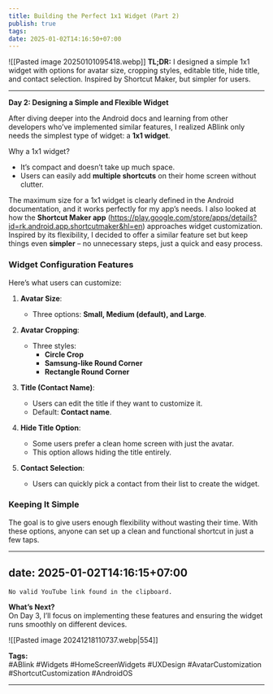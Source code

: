 ```yaml
---
title: Building the Perfect 1x1 Widget (Part 2)
publish: true
tags: 
date: 2025-01-02T14:16:50+07:00
---
```

![[Pasted image 20250101095418.webp]]
**TL;DR:** I designed a simple 1x1 widget with options for avatar size, cropping styles, editable title, hide title, and contact selection. Inspired by Shortcut Maker, but simpler for users.

---

**Day 2: Designing a Simple and Flexible Widget**

After diving deeper into the Android docs and learning from other developers who’ve implemented similar features, I realized ABlink only needs the simplest type of widget: a **1x1 widget**.

Why a 1x1 widget?

- It’s compact and doesn’t take up much space.
- Users can easily add **multiple shortcuts** on their home screen without clutter.

The maximum size for a 1x1 widget is clearly defined in the Android documentation, and it works perfectly for my app’s needs. I also looked at how the **Shortcut Maker app** (https://play.google.com/store/apps/details?id=rk.android.app.shortcutmaker&hl=en) approaches widget customization. Inspired by its flexibility, I decided to offer a similar feature set but keep things even **simpler** – no unnecessary steps, just a quick and easy process.

### Widget Configuration Features

Here’s what users can customize:

1. **Avatar Size**:
    
    - Three options: **Small, Medium (default), and Large**.
2. **Avatar Cropping**:
    
    - Three styles:
        - **Circle Crop**
        - **Samsung-like Round Corner**
        - **Rectangle Round Corner**
3. **Title (Contact Name)**:
    
    - Users can edit the title if they want to customize it.
    - Default: **Contact name**.
4. **Hide Title Option**:
    
    - Some users prefer a clean home screen with just the avatar.
    - This option allows hiding the title entirely.
5. **Contact Selection**:
    
    - Users can quickly pick a contact from their list to create the widget.

### Keeping It Simple

The goal is to give users enough flexibility without wasting their time. With these options, anyone can set up a clean and functional shortcut in just a few taps.

---
date: 2025-01-02T14:16:15+07:00
---
``No valid YouTube link found in the clipboard.``

**What’s Next?**  
On Day 3, I’ll focus on implementing these features and ensuring the widget runs smoothly on different devices.

![[Pasted image 20241218110737.webp|554]]

**Tags:**  
#ABlink #Widgets #HomeScreenWidgets #UXDesign #AvatarCustomization #ShortcutCustomization #AndroidOS

---